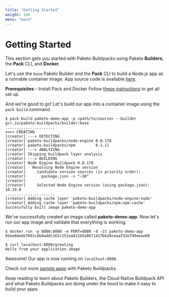 ```yaml
---
title: "Getting Started"
weight: 100
menu: "main"
---
```


# Getting Started
This section gets you started with Paketo Buildpacks using Paketo **Builders**, the **Pack** CLI, and **Docker**.

Let's use the `base` Paketo Builder and the **Pack** CLI to build a Node.js app as a runnable container image. App source code is available [here](https://github.com/paketo-buildpacks/samples/tree/master/demo-apps/app-source).

**Prerequisites** - Install Pack and Docker
Follow [these instructions](https://buildpacks.io/docs/install-pack/) to get all set up.

And we're good to go! Let's build our app into a container image using the `pack build` command.
```
$ pack build paketo-demo-app -p <path/to/source> --builder gcr.io/paketo-buildpacks/builder:base
......................
===> CREATING
[creator] ---> DETECTING
[creator] paketo-buildpacks/node-engine 0.0.178
[creator] paketo-buildpacks/npm         0.1.11
[creator] ---> ANALYZING
[creator] Skipping buildpack layer analysis
[creator] ---> BUILDING
[creator] Node Engine Buildpack 0.0.178
[creator]   Resolving Node Engine version
[creator]     Candidate version sources (in priority order):
[creator]       package.json -> "~10"
[creator]
[creator]     Selected Node Engine version (using package.json): 10.19.0
......................
[creator] Adding cache layer 'paketo-buildpacks/node-engine:node'
[creator] Adding cache layer 'paketo-buildpacks/npm:npm-cache'
Successfully built image paketo-demo-app
```

We've successfully created an image called **paketo-demo-app**. Now let's run our app image and validate that everything is working.
```
$ docker run -p 8080:8080 -e PORT=8080 -d -it paketo-demo-app
02ee8dede7691c8b4addc161c151ea411b5a867141fbb28ceaaf32e749eeae60

$ curl localhost:8080/greeting
Hello from your application image
```

Awesome! Our app is now running on `localhost:8080`.

Check out more [sample apps](https://github.com/paketo-buildpacks/samples) with Paketo Buildpacks.

Keep reading to learn about Paketo Builders, the Cloud Native Buildpack API and what Paketo Buildpacks are doing under the hood to make it easy to build your apps.
